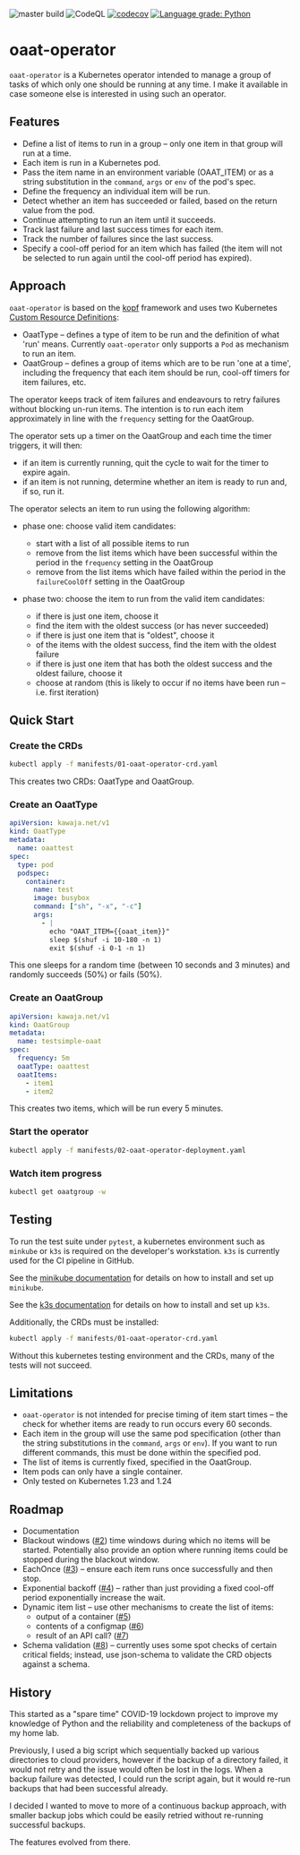 ![master build](https://img.shields.io/github/workflow/status/kawaja/oaat-operator/Docker%20Image%20CI?label=master%20build)
![CodeQL](https://github.com/kawaja/oaat-operator/workflows/CodeQL/badge.svg)
[![codecov](https://codecov.io/gh/kawaja/oaat-operator/branch/master/graph/badge.svg?token=DGAVK4FCPQ)](https://codecov.io/gh/kawaja/oaat-operator)
[![Language grade: Python](https://img.shields.io/lgtm/grade/python/g/kawaja/oaat-operator.svg?logo=lgtm&logoWidth=18)](https://lgtm.com/projects/g/kawaja/oaat-operator/context:python)

# oaat-operator

`oaat-operator` is a Kubernetes operator intended to manage a
group of tasks of which only one should be running at any time.
I make it available in case someone else is interested in using
such an operator.

## Features

* Define a list of items to run in a group – only one item
  in that group will run at a time.
* Each item is run in a Kubernetes pod.
* Pass the item name in an environment variable (OAAT_ITEM)
  or as a string substitution in the `command`, `args` or `env`
  of the pod's spec.
* Define the frequency an individual item will be run.
* Detect whether an item has succeeded or failed, based on
  the return value from the pod.
* Continue attempting to run an item until it succeeds.
* Track last failure and last success times for each item.
* Track the number of failures since the last success.
* Specify a cool-off period for an item which has failed (the
  item will not be selected to run again until the cool-off
  period has expired).

## Approach

`oaat-operator` is based on the [kopf](https://github.com/zalando-incubator/kopf)
framework and uses two Kubernetes
[Custom Resource Definitions](https://kubernetes.io/docs/tasks/extend-kubernetes/custom-resources/custom-resource-definitions/):

* OaatType – defines a type of item to be run and the definition of what
  'run' means. Currently `oaat-operator` only supports a `Pod` as mechanism to run an item.
* OaatGroup – defines a group of items which are to be run 'one at a time', including
  the frequency that each item should be run, cool-off timers for item failures, etc.

The operator keeps track of item failures and endeavours to retry failures
without blocking un-run items. The intention is to run each item approximately in line
with the `frequency` setting for the OaatGroup.

The operator sets up a timer on the OaatGroup and each time the timer triggers, it will then:

* if an item is currently running, quit the cycle to wait for the timer
  to expire again.
* if an item is not running, determine whether an item is ready to run
  and, if so, run it.

The operator selects an item to run using the following algorithm:

* phase one: choose valid item candidates:
  * start with a list of all possible items to run
  * remove from the list items which have been successful within the
  period in the `frequency` setting in the OaatGroup
  * remove from the list items which have failed within the period
    in the `failureCoolOff` setting in the OaatGroup

* phase two: choose the item to run from the valid item candidates:
  * if there is just one item, choose it
  * find the item with the oldest success (or has never succeeded)
  * if there is just one item that is "oldest", choose it
  * of the items with the oldest success, find the item with the
      oldest failure
  * if there is just one item that has both the oldest success and
      the oldest failure, choose it
  * choose at random (this is likely to occur if no items have
      been run – i.e. first iteration)

## Quick Start

### Create the CRDs

```sh
kubectl apply -f manifests/01-oaat-operator-crd.yaml
```

This creates two CRDs: OaatType and OaatGroup.

### Create an OaatType

```yaml
apiVersion: kawaja.net/v1
kind: OaatType
metadata:
  name: oaattest
spec:
  type: pod
  podspec:
    container:
      name: test
      image: busybox
      command: ["sh", "-x", "-c"]
      args:
        - |
          echo "OAAT_ITEM={{oaat_item}}"
          sleep $(shuf -i 10-180 -n 1)
          exit $(shuf -i 0-1 -n 1)
```

This one sleeps for a random time (between 10 seconds and
3 minutes) and randomly succeeds (50%) or fails (50%).

### Create an OaatGroup

```yaml
apiVersion: kawaja.net/v1
kind: OaatGroup
metadata:
  name: testsimple-oaat
spec:
  frequency: 5m
  oaatType: oaattest
  oaatItems:
    - item1
    - item2
```

This creates two items, which will be run every 5 minutes.

### Start the operator

```sh
kubectl apply -f manifests/02-oaat-operator-deployment.yaml
```

### Watch item progress

```sh
kubectl get oaatgroup -w
```

## Testing

To run the test suite under `pytest`, a kubernetes environment such as
`minkube` or `k3s` is required on the developer's workstation. `k3s` is
currently used for the CI pipeline in GitHub.

See the [minikube documentation](https://minikube.sigs.k8s.io/docs/)
for details on how to install and set up `minikube`.

See the [k3s documentation](https://rancher.com/docs/k3s/latest/en/)
for details on how to install and set up `k3s`.

Additionally, the CRDs must be installed:

```sh
kubectl apply -f manifests/01-oaat-operator-crd.yaml
```

Without this kubernetes testing environment and the CRDs, many of the tests
will not succeed.

## Limitations

* `oaat-operator` is not intended for precise timing of item start
  times – the check for whether items are ready to run occurs every
  60 seconds.
* Each item in the group will use the same pod specification
  (other than the string substitutions in the `command`, `args`
  or `env`). If you want to run different commands, this must be done
  within the specified pod.
* The list of items is currently fixed, specified in the OaatGroup.
* Item pods can only have a single container.
* Only tested on Kubernetes 1.23 and 1.24

## Roadmap

* Documentation
* Blackout windows ([#2](https://github.com/kawaja/oaat-operator#2))
  time windows during which no items will be started. Potentially also
  provide an option where running items could be stopped during the blackout window.
* EachOnce ([#3](https://github.com/kawaja/oaat-operator#3)) – ensure each item
  runs once successfully and then stop.
* Exponential backoff ([#4](https://github.com/kawaja/oaat-operator#4)) – rather
  than just providing a fixed cool-off period exponentially increase the wait.
* Dynamic item list – use other mechanisms to create the list of items:
  * output of a container ([#5](https://github.com/kawaja/oaat-operator#5))
  * contents of a configmap ([#6](https://github.com/kawaja/oaat-operator#6))
  * result of an API call? ([#7](https://github.com/kawaja/oaat-operator#7))
* Schema validation ([#8](https://github.com/kawaja/oaat-operator#8)) – currently
  uses some spot checks of certain critical fields; instead, use json-schema
  to validate the CRD objects against a schema.

## History

This started as a "spare time" COVID-19 lockdown project to improve
my knowledge of Python and the reliability and completeness of the
backups of my home lab.

Previously, I used a big script which sequentially backed up various
directories to cloud providers, however if the backup of a directory
failed, it would not retry and the issue would often be lost in
the logs. When a backup failure was detected, I could run the script
again, but it would re-run backups that had been successful already.

I decided I wanted to move to more of a continuous backup approach,
with smaller backup jobs which could be easily retried without
re-running successful backups.

The features evolved from there.
